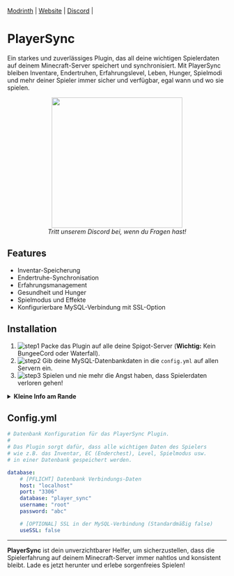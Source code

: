 [Modrinth](https://modrinth.com/mod/playersync) |
[Website](https://einfxchpingu.net) |
[Discord](https://discord.gg/playersync) |

# PlayerSync

Ein starkes und zuverlässiges Plugin, das all deine wichtigen Spielerdaten auf deinem Minecraft-Server speichert und synchronisiert. Mit PlayerSync bleiben Inventare, Endertruhen, Erfahrungslevel, Leben, Hunger, Spielmodi und mehr deiner Spieler immer sicher und verfügbar, egal wann und wo sie spielen.

<p align="center">
    <a href="https://discord.gg/playersync">
        <img src="https://i.imgur.com/JgDt1Fl.png" width="300">
    </a>
    <br/>
    <i>Tritt unserem Discord bei, wenn du Fragen hast!</i>
</p>

## Features

- Inventar-Speicherung
- Endertruhe-Synchronisation
- Erfahrungsmanagement
- Gesundheit und Hunger
- Spielmodus und Effekte
- Konfigurierbare MySQL-Verbindung mit SSL-Option

## Installation

1. ![step1](https://via.placeholder.com/15) Packe das Plugin auf alle deine Spigot-Server (**Wichtig:** Kein BungeeCord oder Waterfall).
2. ![step2](https://via.placeholder.com/15) Gib deine MySQL-Datenbankdaten in die `config.yml` auf allen Servern ein.
3. ![step3](https://via.placeholder.com/15) Spielen und nie mehr die Angst haben, dass Spielerdaten verloren gehen!

<details>
  <summary><strong>Kleine Info am Rande</strong></summary>
  <p>Theoretisch könntest du das Plugin auf alle möglichen Server packen, auch auf welche, die nicht in deinem Netzwerk sind, und du hättest trotzdem überall deinen Spielstand.</p>
</details>

## Config.yml

```yaml
# Datenbank Konfiguration für das PlayerSync Plugin.
# 
# Das Plugin sorgt dafür, dass alle wichtigen Daten des Spielers
# wie z.B. das Inventar, EC (Enderchest), Level, Spielmodus usw.
# in einer Datenbank gespeichert werden.

database:
    # [PFLICHT] Datenbank Verbindungs-Daten
    host: "localhost"
    port: "3306"
    database: "player_sync"
    username: "root"
    password: "abc"

    # [OPTIONAL] SSL in der MySQL-Verbindung (Standardmäßig false)
    useSSL: false

```
---

**PlayerSync** ist dein unverzichtbarer Helfer, um sicherzustellen, dass die Spielerfahrung auf deinem Minecraft-Server immer nahtlos und konsistent bleibt. Lade es jetzt herunter und erlebe sorgenfreies Spielen!
